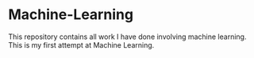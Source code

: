 # Machine-Learning
This repository contains all work I have done involving machine learning. This is my first attempt at Machine Learning.
